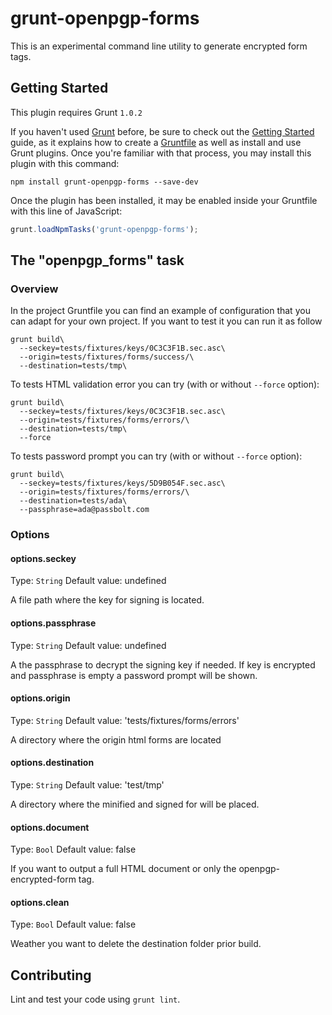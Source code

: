 # grunt-openpgp-forms

This is an experimental command line utility to generate encrypted form tags.

## Getting Started
This plugin requires Grunt `1.0.2`

If you haven't used [Grunt](http://gruntjs.com/) before, be sure to check out the [Getting Started](http://gruntjs.com/getting-started) guide, as it explains how to create a [Gruntfile](http://gruntjs.com/sample-gruntfile) as well as install and use Grunt plugins. Once you're familiar with that process, you may install this plugin with this command:

```shell
npm install grunt-openpgp-forms --save-dev
```

Once the plugin has been installed, it may be enabled inside your Gruntfile with this line of JavaScript:

```js
grunt.loadNpmTasks('grunt-openpgp-forms');
```

## The "openpgp_forms" task

### Overview
In the project Gruntfile you can find an example of configuration that you can adapt for your own project.
If you want to test it you can run it as follow

```
grunt build\
  --seckey=tests/fixtures/keys/0C3C3F1B.sec.asc\
  --origin=tests/fixtures/forms/success/\
  --destination=tests/tmp\
```

To tests HTML validation error you can try (with or without `--force` option):
```
grunt build\
  --seckey=tests/fixtures/keys/0C3C3F1B.sec.asc\
  --origin=tests/fixtures/forms/errors/\
  --destination=tests/tmp\
  --force
```

To tests password prompt you can try (with or without `--force` option):
```
grunt build\
  --seckey=tests/fixtures/keys/5D9B054F.sec.asc\
  --origin=tests/fixtures/forms/errors/\
  --destination=tests/ada\
  --passphrase=ada@passbolt.com
```

### Options

#### options.seckey
Type: `String`
Default value: undefined

A file path where the key for signing is located.

#### options.passphrase
Type: `String`
Default value: undefined

A the passphrase to decrypt the signing key if needed.
If key is encrypted and passphrase is empty a password prompt will be shown.

#### options.origin
Type: `String`
Default value: 'tests/fixtures/forms/errors'

A directory where the origin html forms are located

#### options.destination
Type: `String`
Default value: 'test/tmp'

A directory where the minified and signed for will be placed.

#### options.document
Type: `Bool`
Default value: false

If you want to output a full HTML document or only the openpgp-encrypted-form tag.

#### options.clean
Type: `Bool`
Default value: false

Weather you want to delete the destination folder prior build.

## Contributing
Lint and test your code using `grunt lint`.
